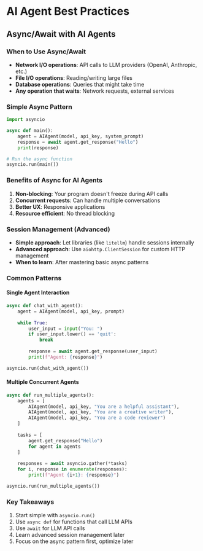 # AI Agent Best Practices

## Async/Await with AI Agents

### When to Use Async/Await

- **Network I/O operations**: API calls to LLM providers (OpenAI, Anthropic, etc.)
- **File I/O operations**: Reading/writing large files
- **Database operations**: Queries that might take time
- **Any operation that waits**: Network requests, external services

### Simple Async Pattern

```python
import asyncio

async def main():
    agent = AIAgent(model, api_key, system_prompt)
    response = await agent.get_response("Hello")
    print(response)

# Run the async function
asyncio.run(main())
```

### Benefits of Async for AI Agents

1. **Non-blocking**: Your program doesn't freeze during API calls
2. **Concurrent requests**: Can handle multiple conversations
3. **Better UX**: Responsive applications
4. **Resource efficient**: No thread blocking

### Session Management (Advanced)

- **Simple approach**: Let libraries (like `litellm`) handle sessions internally
- **Advanced approach**: Use `aiohttp.ClientSession` for custom HTTP management
- **When to learn**: After mastering basic async patterns

### Common Patterns

#### Single Agent Interaction

```python
async def chat_with_agent():
    agent = AIAgent(model, api_key, prompt)
    
    while True:
        user_input = input("You: ")
        if user_input.lower() == 'quit':
            break
            
        response = await agent.get_response(user_input)
        print(f"Agent: {response}")

asyncio.run(chat_with_agent())
```

#### Multiple Concurrent Agents

```python
async def run_multiple_agents():
    agents = [
        AIAgent(model, api_key, "You are a helpful assistant"),
        AIAgent(model, api_key, "You are a creative writer"),
        AIAgent(model, api_key, "You are a code reviewer")
    ]
    
    tasks = [
        agent.get_response("Hello") 
        for agent in agents
    ]
    
    responses = await asyncio.gather(*tasks)
    for i, response in enumerate(responses):
        print(f"Agent {i+1}: {response}")

asyncio.run(run_multiple_agents())
```

### Key Takeaways

1. Start simple with `asyncio.run()`
2. Use `async def` for functions that call LLM APIs
3. Use `await` for LLM API calls
4. Learn advanced session management later
5. Focus on the async pattern first, optimize later
